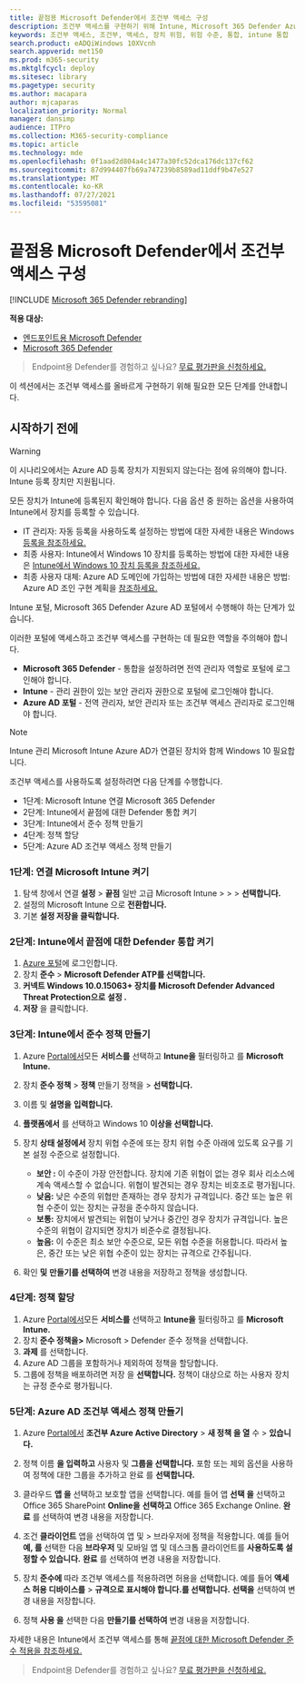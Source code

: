 ```yaml
---
title: 끝점용 Microsoft Defender에서 조건부 액세스 구성
description: 조건부 액세스를 구현하기 위해 Intune, Microsoft 365 Defender Azure에서 수행해야 하는 단계에 대해 자세히 알아보십시오.
keywords: 조건부 액세스, 조건부, 액세스, 장치 위험, 위험 수준, 통합, intune 통합
search.product: eADQiWindows 10XVcnh
search.appverid: met150
ms.prod: m365-security
ms.mktglfcycl: deploy
ms.sitesec: library
ms.pagetype: security
ms.author: macapara
author: mjcaparas
localization_priority: Normal
manager: dansimp
audience: ITPro
ms.collection: M365-security-compliance
ms.topic: article
ms.technology: mde
ms.openlocfilehash: 0f1aad2d804a4c1477a30fc52dca176dc137cf62
ms.sourcegitcommit: 87d994407fb69a747239b8589ad11ddf9b47e527
ms.translationtype: MT
ms.contentlocale: ko-KR
ms.lasthandoff: 07/27/2021
ms.locfileid: "53595081"
---
```

# <a name="configure-conditional-access-in-microsoft-defender-for-endpoint"></a>끝점용 Microsoft Defender에서 조건부 액세스 구성

[!INCLUDE [Microsoft 365 Defender rebranding](../../includes/microsoft-defender.md)]

**적용 대상:**
- [엔드포인트용 Microsoft Defender](https://go.microsoft.com/fwlink/p/?linkid=2154037)
- [Microsoft 365 Defender](https://go.microsoft.com/fwlink/?linkid=2118804)

> Endpoint용 Defender를 경험하고 싶나요? [무료 평가판을 신청하세요.](https://www.microsoft.com/microsoft-365/windows/microsoft-defender-atp?ocid=docs-wdatp-assignaccess-abovefoldlink)

이 섹션에서는 조건부 액세스를 올바르게 구현하기 위해 필요한 모든 단계를 안내합니다.

## <a name="before-you-begin"></a>시작하기 전에

> [!WARNING]
> 이 시나리오에서는 Azure AD 등록 장치가 지원되지 않는다는 점에 유의해야 합니다.</br>
> Intune 등록 장치만 지원됩니다.

모든 장치가 Intune에 등록된지 확인해야 합니다. 다음 옵션 중 원하는 옵션을 사용하여 Intune에서 장치를 등록할 수 있습니다.

- IT 관리자: 자동 등록을 사용하도록 설정하는 방법에 대한 자세한 내용은 Windows [등록을 참조하세요.](/intune/windows-enroll#enable-windows-10-automatic-enrollment)
- 최종 사용자: Intune에서 Windows 10 장치를 등록하는 방법에 대한 자세한 내용은 [Intune에서 Windows 10 장치 등록을 참조하세요.](/intune/quickstart-enroll-windows-device)
- 최종 사용자 대체: Azure AD 도메인에 가입하는 방법에 대한 자세한 내용은 방법: Azure AD 조인 구현 계획을 [참조하세요.](/azure/active-directory/devices/azureadjoin-plan)

Intune 포털, Microsoft 365 Defender Azure AD 포털에서 수행해야 하는 단계가 있습니다.

이러한 포털에 액세스하고 조건부 액세스를 구현하는 데 필요한 역할을 주의해야 합니다.

- **Microsoft 365 Defender** - 통합을 설정하려면 전역 관리자 역할로 포털에 로그인해야 합니다.
- **Intune** - 관리 권한이 있는 보안 관리자 권한으로 포털에 로그인해야 합니다.
- **Azure AD 포털** - 전역 관리자, 보안 관리자 또는 조건부 액세스 관리자로 로그인해야 합니다.

> [!NOTE]
> Intune 관리 Microsoft Intune Azure AD가 연결된 장치와 함께 Windows 10 필요합니다.

조건부 액세스를 사용하도록 설정하려면 다음 단계를 수행합니다.

- 1단계: Microsoft Intune 연결 Microsoft 365 Defender
- 2단계: Intune에서 끝점에 대한 Defender 통합 켜기
- 3단계: Intune에서 준수 정책 만들기
- 4단계: 정책 할당 
- 5단계: Azure AD 조건부 액세스 정책 만들기

### <a name="step-1-turn-on-the-microsoft-intune-connection"></a>1단계: 연결 Microsoft Intune 켜기

1. 탐색 창에서 연결 **설정**  >  **끝점** 일반 고급 Microsoft Intune  >    >    >  **선택합니다.**
2. 설정의 Microsoft Intune 으로 **전환합니다.**
3. 기본 **설정 저장을 클릭합니다.**

### <a name="step-2-turn-on-the-defender-for-endpoint-integration-in-intune"></a>2단계: Intune에서 끝점에 대한 Defender 통합 켜기

1. [Azure 포털](https://portal.azure.com)에 로그인합니다.
2. 장치 **준수**  >  **Microsoft Defender ATP를 선택합니다.**
3. **커넥트 Windows 10.0.15063+ 장치를 Microsoft Defender Advanced Threat Protection으로** **설정 .**
4. **저장** 을 클릭합니다.

### <a name="step-3-create-the-compliance-policy-in-intune"></a>3단계: Intune에서 준수 정책 만들기

1. Azure [Portal에서](https://portal.azure.com)모든 **서비스를** 선택하고 **Intune을** 필터링하고 를 **Microsoft Intune.**
2. 장치 **준수 정책**  >  **정책** 만들기 정책을  >  **선택합니다.**
3. 이름 및 **설명을** **입력합니다.**
4. **플랫폼에서** 를 선택하고 Windows 10 **이상을 선택합니다.**
5. 장치 **상태 설정에서**  장치 위협 수준에 또는 장치 위협 수준 아래에 있도록 요구를 기본 설정 수준으로 설정합니다.

   - **보안 :** 이 수준이 가장 안전합니다. 장치에 기존 위협이 없는 경우 회사 리소스에 계속 액세스할 수 없습니다. 위협이 발견되는 경우 장치는 비호조로 평가됩니다.
   - **낮음:** 낮은 수준의 위협만 존재하는 경우 장치가 규격입니다. 중간 또는 높은 위협 수준이 있는 장치는 규정을 준수하지 않습니다.
   - **보통:** 장치에서 발견되는 위협이 낮거나 중간인 경우 장치가 규격입니다. 높은 수준의 위협이 감지되면 장치가 비준수로 결정됩니다.
   - **높음:** 이 수준은 최소 보안 수준으로, 모든 위협 수준을 허용합니다. 따라서 높은, 중간 또는 낮은 위협 수준이 있는 장치는 규격으로 간주됩니다.

6. 확인 **및** **만들기를 선택하여** 변경 내용을 저장하고 정책을 생성합니다.

### <a name="step-4-assign-the-policy"></a>4단계: 정책 할당

1. Azure [Portal에서](https://portal.azure.com)모든 **서비스를** 선택하고 **Intune을** 필터링하고 를 **Microsoft Intune.**
2. 장치 **준수 정책을>** Microsoft  >   Defender 준수 정책을 선택합니다.
3. **과제** 를 선택합니다.
4. Azure AD 그룹을 포함하거나 제외하여 정책을 할당합니다.
5. 그룹에 정책을 배포하려면 저장 을 **선택합니다.** 정책이 대상으로 하는 사용자 장치는 규정 준수로 평가됩니다.

### <a name="step-5-create-an-azure-ad-conditional-access-policy"></a>5단계: Azure AD 조건부 액세스 정책 만들기

1. Azure [Portal에서](https://portal.azure.com) **조건부 Azure Active Directory**  >  **새 정책 을 열** 수  >  **있습니다.**
2. 정책 이름 **을 입력하고** 사용자 및 **그룹을 선택합니다.** 포함 또는 제외 옵션을 사용하여 정책에 대한 그룹을 추가하고 완료 를 **선택합니다.**
3. 클라우드 **앱 을** 선택하고 보호할 앱을 선택합니다. 예를 들어 앱 **선택 을** 선택하고 Office 365 SharePoint **Online을** **선택하고** Office 365 Exchange Online. **완료** 를 선택하여 변경 내용을 저장합니다.

4. 조건 **클라이언트** 앱을 선택하여 앱 및  >   브라우저에 정책을 적용합니다. 예를 들어 **예, 를** 선택한 다음 **브라우저** 및 모바일 앱 및 데스크톱 클라이언트를 **사용하도록 설정할 수 있습니다.** **완료** 를 선택하여 변경 내용을 저장합니다.

5. 장치 **준수에** 따라 조건부 액세스를 적용하려면 허용을 선택합니다. 예를 들어 **액세스 허용 디바이스를**  >  **규격으로 표시해야 합니다.를 선택합니다.** **선택을** 선택하여 변경 내용을 저장합니다.

6. 정책 **사용 을** 선택한 다음 **만들기를 선택하여** 변경 내용을 저장합니다.

자세한 내용은 Intune에서 조건부 액세스를 통해 [끝점에 대한 Microsoft Defender 준수 적용을 참조하세요.](/intune/advanced-threat-protection)

> Endpoint용 Defender를 경험하고 싶나요? [무료 평가판을 신청하세요.](https://www.microsoft.com/microsoft-365/windows/microsoft-defender-atp?ocid=docs-wdatp-conditionalaccess-belowfoldlink)
